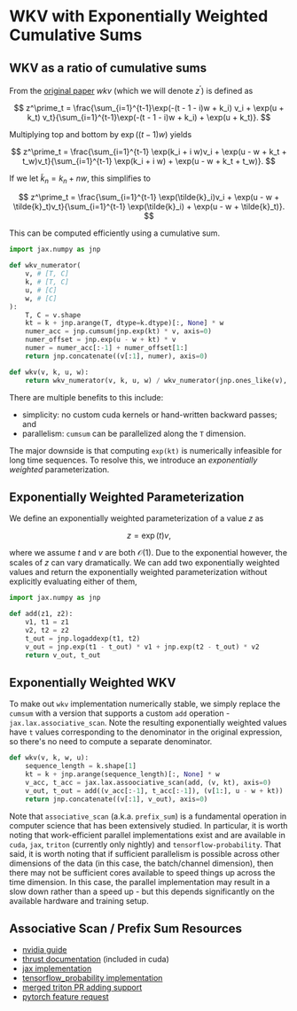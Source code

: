 # WKV with Exponentially Weighted Cumulative Sums

## WKV as a ratio of cumulative sums

From the [original paper](https://arxiv.org/abs/2305.13048) $wkv$ (which we will denote $z^\prime$) is defined as

$$
z^\prime_t = \frac{\sum_{i=1}^{t-1}\exp(-(t - 1 - i)w + k_i) v_i + \exp(u + k_t) v_t}{\sum_{i=1}^{t-1}\exp(-(t - 1 - i)w + k_i) + \exp(u + k_t)}.
$$

Multiplying top and bottom by $\exp((t - 1)w)$ yields

$$
z^\prime_t = \frac{\sum_{i=1}^{t-1} \exp(k_i + i w)v_i + \exp(u - w + k_t + t_w)v_t}{\sum_{i=1}^{t-1} \exp(k_i + i w) + \exp(u - w + k_t + t_w)}.
$$

If we let $\tilde{k}_n = k_n + n w$, this simplifies to

$$
z^\prime_t = \frac{\sum_{i=1}^{t-1} \exp(\tilde{k}_i)v_i + \exp(u - w + \tilde{k}_t)v_t}{\sum_{i=1}^{t-1} \exp(\tilde{k}_i) + \exp(u - w + \tilde{k}_t)}.
$$

This can be computed efficiently using a cumulative sum.

```python
import jax.numpy as jnp

def wkv_numerator(
    v, # [T, C]
    k, # [T, C]
    u, # [C]
    w, # [C]
):
    T, C = v.shape
    kt = k + jnp.arange(T, dtype=k.dtype)[:, None] * w
    numer_acc = jnp.cumsum(jnp.exp(kt) * v, axis=0)
    numer_offset = jnp.exp(u - w + kt) * v
    numer = numer_acc[:-1] + numer_offset[1:]
    return jnp.concatenate((v[:1], numer), axis=0)

def wkv(v, k, u, w):
    return wkv_numerator(v, k, u, w) / wkv_numerator(jnp.ones_like(v), k, u, w)
```

There are multiple benefits to this include:

- simplicity: no custom cuda kernels or hand-written backward passes; and
- parallelism: `cumsum` can be parallelized along the `T` dimension.

The major downside is that computing `exp(kt)` is numerically infeasible for long time sequences. To resolve this, we introduce an _exponentially weighted_ parameterization.

## Exponentially Weighted Parameterization

We define an exponentially weighted parameterization of a value $z$ as

$$
z = \exp(t) v,
$$

where we assume $t$ and $v$ are both $\mathcal{O}(1)$. Due to the exponential however, the scales of $z$ can vary dramatically. We can add two exponentially weighted values and return the exponentially weighted parameterization without explicitly evaluating either of them,

```python
import jax.numpy as jnp

def add(z1, z2):
    v1, t1 = z1
    v2, t2 = z2
    t_out = jnp.logaddexp(t1, t2)
    v_out = jnp.exp(t1 - t_out) * v1 + jnp.exp(t2 - t_out) * v2
    return v_out, t_out
```

## Exponentially Weighted WKV

To make out `wkv` implementation numerically stable, we simply replace the `cumsum` with a version that supports a custom `add` operation - `jax.lax.associative_scan`. Note the resulting exponentially weighted values have `t` values corresponding to the denominator in the original expression, so there's no need to compute a separate denominator.

```python
def wkv(v, k, w, u):
    sequence_length = k.shape[1]
    kt = k + jnp.arange(sequence_length)[:, None] * w
    v_acc, t_acc = jax.lax.assoociative_scan(add, (v, kt), axis=0)
    v_out, t_out = add((v_acc[:-1], t_acc[:-1]), (v[1:], u - w + kt))
    return jnp.concatenate((v[:1], v_out), axis=0)
```

Note that `associative_scan` (a.k.a. `prefix_sum`) is a fundamental operation in computer science that has been extensively studied. In particular, it is worth noting that work-efficient parallel implementations exist and are available in `cuda`, `jax`, `triton` (currently only nightly) and `tensorflow-probability`. That said, it is worth noting that if sufficient parallelism is possible across other dimensions of the data (in this case, the batch/channel dimension), then there may not be sufficient cores available to speed things up across the time dimension. In this case, the parallel implementation may result in a slow down rather than a speed up - but this depends significantly on the available hardware and training setup.

## Associative Scan / Prefix Sum Resources

- [nvidia guide](https://developer.nvidia.com/gpugems/gpugems3/part-vi-gpu-computing/chapter-39-parallel-prefix-sum-scan-cuda)
- [thrust documentation](https://thrust.github.io/doc/group__prefixsums.html) (included in cuda)
- [jax implementation](https://jax.readthedocs.io/en/latest/_autosummary/jax.lax.associative_scan.html)
- [tensorflow_probability implementation](https://www.tensorflow.org/probability/api_docs/python/tfp/math/scan_associative)
- [merged triton PR adding support](https://github.com/openai/triton/pull/1858)
- [pytorch feature request](https://github.com/pytorch/pytorch/issues/95408)
